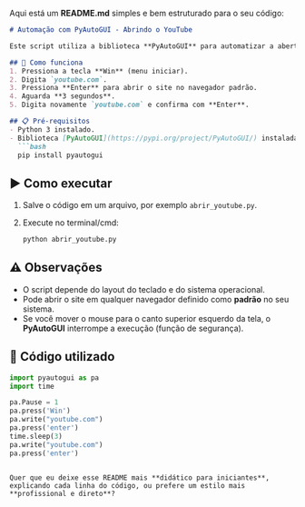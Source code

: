 Aqui está um **README.md** simples e bem estruturado para o seu código:

````markdown
# Automação com PyAutoGUI - Abrindo o YouTube

Este script utiliza a biblioteca **PyAutoGUI** para automatizar a abertura do site **YouTube** no navegador através de comandos de teclado simulados.

## 🚀 Como funciona
1. Pressiona a tecla **Win** (menu iniciar).
2. Digita `youtube.com`.
3. Pressiona **Enter** para abrir o site no navegador padrão.
4. Aguarda **3 segundos**.
5. Digita novamente `youtube.com` e confirma com **Enter**.

## 📋 Pré-requisitos
- Python 3 instalado.
- Biblioteca [PyAutoGUI](https://pypi.org/project/PyAutoGUI/) instalada:
  ```bash
  pip install pyautogui
````

## ▶️ Como executar

1. Salve o código em um arquivo, por exemplo `abrir_youtube.py`.
2. Execute no terminal/cmd:

   ```bash
   python abrir_youtube.py
   ```

## ⚠️ Observações

* O script depende do layout do teclado e do sistema operacional.
* Pode abrir o site em qualquer navegador definido como **padrão** no seu sistema.
* Se você mover o mouse para o canto superior esquerdo da tela, o **PyAutoGUI** interrompe a execução (função de segurança).

## 📄 Código utilizado

```python
import pyautogui as pa
import time

pa.Pause = 1
pa.press('Win')
pa.write("youtube.com")
pa.press('enter')
time.sleep(3)
pa.write("youtube.com")
pa.press('enter')
```

```

Quer que eu deixe esse README mais **didático para iniciantes**, explicando cada linha do código, ou prefere um estilo mais **profissional e direto**?
```
